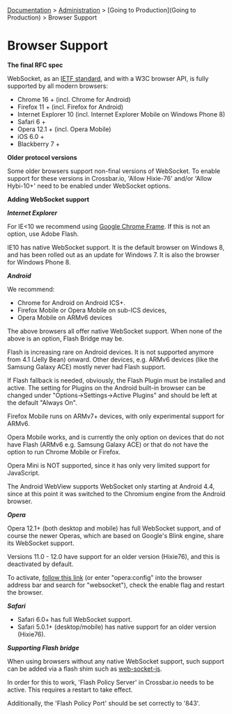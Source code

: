 [Documentation](.) > [Administration](Administration) > [Going to Production](Going to Production) > Browser Support

# Browser Support

**The final RFC spec**

WebSocket, as an [IETF standard](http://tools.ietf.org/html/rfc6455), and with a W3C browser API, is fully supported by all modern browsers:

* Chrome 16 + (incl. Chrome for Android)
* Firefox 11 + (incl. Firefox for Android)
* Internet Explorer 10 (incl. Internet Explorer Mobile on Windows Phone 8)
* Safari 6 +
* Opera 12.1 + (incl. Opera Mobile)
* iOS 6.0 +
* Blackberry 7 +

**Older protocol versions**


Some older browsers support non-final versions of WebSocket. To enable support for these versions in Crossbar.io, 'Allow Hixie-76' and/or 'Allow Hybi-10+' need to be enabled under WebSocket options.

**Adding WebSocket support**


***Internet Explorer***

For IE<10 we recommend using [Google Chrome Frame](https://developers.google.com/chrome/chrome-frame/). If this is not an option, use Adobe Flash.

IE10 has native WebSocket support. It is the default browser on Windows 8, and has been rolled out as an update for Windows 7. It is also the browser for Windows Phone 8.


***Android***

We recommend:

* Chrome for Android on Android ICS+.
* Firefox Mobile or Opera Mobile on sub-ICS devices,
* Opera Mobile on ARMv6 devices

The above browsers all offer native WebSocket support. When none of the above is an option, Flash Bridge may be.

Flash is increasing rare on Android devices. It is not supported anymore from 4.1 (Jelly Bean) onward. Other devices, e.g. ARMv6 devices (like the Samsung Galaxy ACE) mostly never had Flash support.

If Flash fallback is needed, obviously, the Flash Plugin must be installed and active.
The setting for Plugins on the Android built-in browser can be changed under "Options->Settings->Active Plugins" and should be left at the default "Always On".

Firefox Mobile runs on ARMv7+ devices, with only experimental support for ARMv6.

Opera Mobile works, and is currently the only option on devices that do not have Flash (ARMv6 e.g. Samsung Galaxy ACE) or that do not have the option to run Chrome Mobile or Firefox.

Opera Mini is NOT supported, since it has only very limited support for JavaScript.

The Android WebView supports WebSocket only starting at Android 4.4, since at this point it was switched to the Chromium engine from the Android browser.


***Opera***

Opera 12.1+ (both desktop and mobile) has full WebSocket support, and of course the newer Operas, which are based on Google's Blink engine, share its WebSocket support.

Versions 11.0 - 12.0 have support for an older version (Hixie76), and this
is deactivated by default.

To activate, [follow this link](opera:config#Enable%20WebSocket) (or enter "opera:config" into the browser address bar and search for "websocket"), check the enable flag and restart the browser.

***Safari***

* Safari 6.0+ has full WebSocket support.
* Safari 5.0.1+ (desktop/mobile) has native support for an older version (Hixie76).


***Supporting Flash bridge***

When using browsers without any native WebSocket support, such support can be added via a flash shim such as [web-socket-js](https://github.com/gimite/web-socket-js/).

In order for this to work, 'Flash Policy Server' in Crossbar.io needs to be active. This requires a restart to take effect.

Additionally, the 'Flash Policy Port' should be set correctly to '843'.
